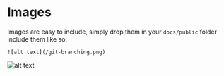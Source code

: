# Images

Images are easy to include, simply drop them in your `docs/public` folder include them like so:

```
![alt text](/git-branching.png)
```

![alt text](/git-branching.png)
